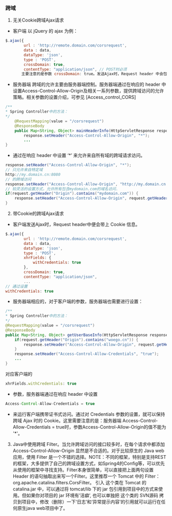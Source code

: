 ### 跨域
1. 无关Cookie跨域Ajax请求
- 客户端 以 jQuery 的 ajax 为例：
~~~ js
$.ajax({
        url : 'http://remote.domain.com/corsrequest',
        data : data,
        dataType: 'json',
        type : 'POST',
        crossDomain: true,
        contentType: "application/json", // POST时必须
       主要注意的是参数 crossDomain: true。发送Ajax时，Request header 中会包含跨域的额外信息，但不会含cookie。
~~~
- 服务器端 跨域的允许主要由服务器端控制。服务器端通过在响应的 header 中设置Access-Control-Allow-Origin及相关一系列参数，提供跨域访问的允许策略。相关参数的设置介绍，可参见 [Access_control_CORS]
~~~ java
/**
* Spring Controller中的方法：
*/
    @RequestMapping(value = "/corsrequest")
    @ResponseBody
    public Map<String, Object> mainHeaderInfo(HttpServletResponse response) {
        response.setHeader("Access-Control-Allow-Origin", "*");
        ...
}
~~~
- 通过在响应 header 中设置 ‘*’ 来允许来自所有域的跨域请求访问。
~~~ java
response.setHeader("Access-Control-Allow-Origin", "*");
// 只允许来自特定域 
http://my.domain.cn:8080
// 的跨域访问
response.setHeader("Access-Control-Allow-Origin", "http://my.domain.cn:8080");
// 较灵活的设置方式，允许所有包含mydomain.com的域名访问.
if(request.getHeader("Origin").contains("mydomain.com")) {
    response.setHeader("Access-Control-Allow-Origin", request.getHeader("Origin"));
}
~~~
2. 带Cookie的跨域Ajax请求
- 客户端发送Ajax时，Request header中便会带上 Cookie 信息。
~~~ js
$.ajax({
        url : 'http://remote.domain.com/corsrequest',
        data : data,
        dataType: 'json',
        type : 'POST',
        xhrFields: {
            withCredentials: true
        },
        crossDomain: true,
        contentType: "application/json",
        ...
// 通过设置 
withCredentials: true
~~~
- 服务器端相应的，对于客户端的参数，服务器端也需要进行设置：
~~~ java
/**
* Spring Controller中的方法：
*/
@RequestMapping(value = "/corsrequest")
@ResponseBody
public Map<String, Object> getUserBaseInfo(HttpServletResponse response) {
    if(request.getHeader("Origin").contains("woego.cn")) {
        response.setHeader("Access-Control-Allow-Origin", request.getHeader("Origin"));
    }
    response.setHeader("Access-Control-Allow-Credentials", "true");
    ...
}
~~~
对应客户端的 
~~~ js
xhrFields.withCredentials: true
~~~
- 参数，服务器端通过在响应 header 中设置 
~~~ java
Access-Control-Allow-Credentials = true
~~~
- 来运行客户端携带证书式访问。通过对 Credentials 参数的设置，就可以保持跨域 Ajax 时的 Cookie。这里需要注意的是：服务器端 Access-Control-Allow-Credentials = true时，参数Access-Control-Allow-Origin的值不能为 '*'。
3. Java中使用跨域 Filter。当允许跨域访问的接口较多时，在每个请求中都添加 Access-Control-Allow-Origin 显然是不合适的。对于比较原生的 Java web 应用，使用 Filter 是一个不错的选择。NOTE：不同的框架，特别是支持REST的框架，大多提供了自己的跨域设置方式，如Spring4的Config等，可以优先从使用的框架中寻找支持。Filter本身很简单，可以直接把上面两句设置 Header 的语句抽取出来写一个Filter。这里推荐一个 Tomcat 中的 Filter：org.apache.catalina.filters.CorsFilter。
引入 这个类在 Tomcat 的 catalina.jar 中，可以通过将 tomcat/lib 下的 jar 包引用到项目中的方式来使用。但如果你对项目的 jar 环境有’洁癖’, 也可以单独把 这个类的 SVN源码 拷贝到项目中，修改（删除）一下‘日志’和‘异常提示内容’的引用就可以运行在任何原生java web项目中了。